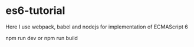 # es6-tutorial
Here I use webpack, babel and nodejs for implementation of ECMAScript 6

npm run dev
    or 
npm run build
